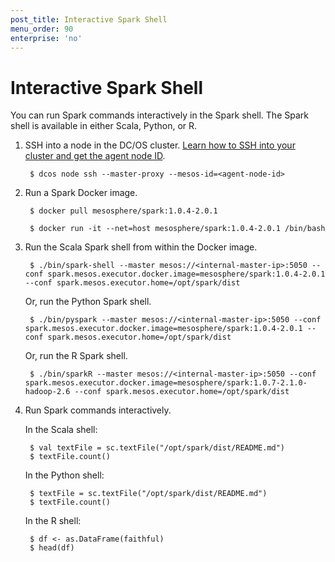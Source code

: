 ```yaml
---
post_title: Interactive Spark Shell
menu_order: 90
enterprise: 'no'
---
```


# Interactive Spark Shell

You can run Spark commands interactively in the Spark shell. The Spark shell is available
in either Scala, Python, or R.

1. SSH into a node in the DC/OS cluster. [Learn how to SSH into your cluster and get the agent node ID](https://dcos.io/docs/latest/administration/access-node/sshcluster/).

        $ dcos node ssh --master-proxy --mesos-id=<agent-node-id>

1. Run a Spark Docker image.

        $ docker pull mesosphere/spark:1.0.4-2.0.1

        $ docker run -it --net=host mesosphere/spark:1.0.4-2.0.1 /bin/bash

1. Run the Scala Spark shell from within the Docker image.

        $ ./bin/spark-shell --master mesos://<internal-master-ip>:5050 --conf spark.mesos.executor.docker.image=mesosphere/spark:1.0.4-2.0.1 --conf spark.mesos.executor.home=/opt/spark/dist

    Or, run the Python Spark shell.

        $ ./bin/pyspark --master mesos://<internal-master-ip>:5050 --conf spark.mesos.executor.docker.image=mesosphere/spark:1.0.4-2.0.1 --conf spark.mesos.executor.home=/opt/spark/dist

    Or, run the R Spark shell.

        $ ./bin/sparkR --master mesos://<internal-master-ip>:5050 --conf spark.mesos.executor.docker.image=mesosphere/spark:1.0.7-2.1.0-hadoop-2.6 --conf spark.mesos.executor.home=/opt/spark/dist

1. Run Spark commands interactively.

    In the Scala shell:

        $ val textFile = sc.textFile("/opt/spark/dist/README.md")
        $ textFile.count()

    In the Python shell:

        $ textFile = sc.textFile("/opt/spark/dist/README.md")
        $ textFile.count()

    In the R shell:

        $ df <- as.DataFrame(faithful)
        $ head(df)
